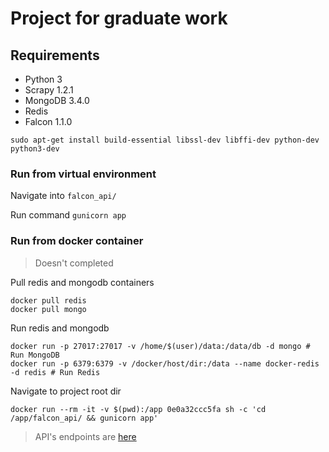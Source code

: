 # Project for graduate work

## Requirements
- Python 3
- Scrapy 1.2.1
- MongoDB 3.4.0
- Redis
- Falcon 1.1.0

```
sudo apt-get install build-essential libssl-dev libffi-dev python-dev python3-dev
```

### Run from virtual environment

Navigate into `falcon_api/`

Run command `gunicorn app`


### Run from docker container
> Doesn't completed

Pull redis and mongodb containers
```
docker pull redis
docker pull mongo
```

Run redis and mongodb
```
docker run -p 27017:27017 -v /home/$(user)/data:/data/db -d mongo # Run MongoDB
docker run -p 6379:6379 -v /docker/host/dir:/data --name docker-redis -d redis # Run Redis
```

Navigate to project root dir
```
docker run --rm -it -v $(pwd):/app 0e0a32ccc5fa sh -c 'cd /app/falcon_api/ && gunicorn app'
```


> API's endpoints are [here](docs/endpoints.md)